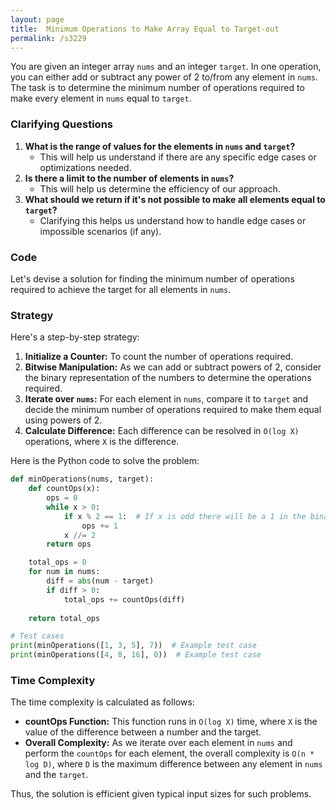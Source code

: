 ```yaml
---
layout: page
title:  Minimum Operations to Make Array Equal to Target-out
permalink: /s3229
---
```


You are given an integer array `nums` and an integer `target`. In one operation, you can either add or subtract any power of 2 to/from any element in `nums`. The task is to determine the minimum number of operations required to make every element in `nums` equal to `target`.

### Clarifying Questions
1. **What is the range of values for the elements in `nums` and `target`?**
   - This will help us understand if there are any specific edge cases or optimizations needed.
2. **Is there a limit to the number of elements in `nums`?**
   - This will help us determine the efficiency of our approach.
3. **What should we return if it's not possible to make all elements equal to `target`?**
   - Clarifying this helps us understand how to handle edge cases or impossible scenarios (if any).

### Code

Let's devise a solution for finding the minimum number of operations required to achieve the target for all elements in `nums`.

### Strategy

Here's a step-by-step strategy:
1. **Initialize a Counter:** To count the number of operations required.
2. **Bitwise Manipulation:** As we can add or subtract powers of 2, consider the binary representation of the numbers to determine the operations required.
3. **Iterate over `nums`:** For each element in `nums`, compare it to `target` and decide the minimum number of operations required to make them equal using powers of 2.
4. **Calculate Difference:** Each difference can be resolved in `O(log X)` operations, where `X` is the difference.

Here is the Python code to solve the problem:

```python
def minOperations(nums, target):
    def countOps(x):
        ops = 0
        while x > 0:
            if x % 2 == 1:  # If x is odd there will be a 1 in the binary representation
                ops += 1
            x //= 2
        return ops

    total_ops = 0
    for num in nums:
        diff = abs(num - target)
        if diff > 0:
            total_ops += countOps(diff)
    
    return total_ops

# Test cases
print(minOperations([1, 3, 5], 7))  # Example test case
print(minOperations([4, 8, 16], 0))  # Example test case
```
    
### Time Complexity

The time complexity is calculated as follows:
- **countOps Function:** This function runs in `O(log X)` time, where `X` is the value of the difference between a number and the target.
- **Overall Complexity:** As we iterate over each element in `nums` and perform the `countOps` for each element, the overall complexity is `O(n * log D)`, where `D` is the maximum difference between any element in `nums` and the `target`.

Thus, the solution is efficient given typical input sizes for such problems.